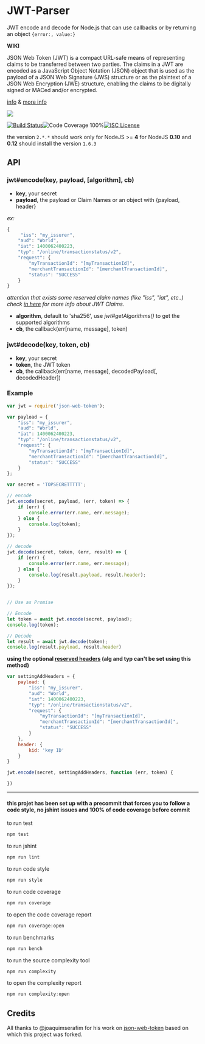 # JWT-Parser

JWT encode and decode for Node.js that can use callbacks or by returning an object `{error:, value:}`


**WIKI**

JSON Web Token (JWT) is a compact URL-safe means of representing claims to be transferred between two parties. The claims in a JWT are encoded as a JavaScript Object Notation (JSON) object that is used as the payload of a JSON Web Signature (JWS) structure or as the plaintext of a JSON Web Encryption (JWE) structure, enabling the claims to be digitally signed or MACed and/or encrypted.


[info](http://tools.ietf.org/html/draft-ietf-oauth-json-web-token-08) & [more info](http://self-issued.info/docs/draft-jones-json-web-token-01.html)


<a href="https://nodei.co/npm/json-web-token/"><img src="https://nodei.co/npm/json-web-token.png?downloads=true"></a>

[![Build Status](https://img.shields.io/badge/build-passing-brightgreen.svg?style=flat-square)](https://travis-ci.org/joaquimserafim/json-web-token)![Code Coverage 100%](https://img.shields.io/badge/code%20coverage-100%25-green.svg?style=flat-square)[![ISC License](https://img.shields.io/badge/license-ISC-blue.svg?style=flat-square)](https://github.com/joaquimserafim/json-web-token/blob/master/LICENSE)

the version `2.*.*` should work only for NodeJS >= **4** for NodeJS **0.10** and **0.12** should install the version `1.6.3`

## API

### jwt#encode(key, payload, [algorithm], cb)

* **key**, your secret
* **payload**, the payload or Claim Names or an object with {payload, header}

*ex:*

```js
{
     "iss": "my_issurer",
    "aud": "World",
    "iat": 1400062400223,
    "typ": "/online/transactionstatus/v2",
    "request": {
        "myTransactionId": "[myTransactionId]",
        "merchantTransactionId": "[merchantTransactionId]",
        "status": "SUCCESS"
    }
}
```

*attention that exists some reserved claim names (like "iss", "iat", etc..) check
[in here](http://tools.ietf.org/html/draft-ietf-oauth-json-web-token-08#section-4) for 
more info about JWT Claims.*

* **algorithm**, default to 'sha256', use *jwt#getAlgorithms()* to get the supported algorithms
* **cb**, the callback(err[name, message], token)

### jwt#decode(key, token, cb)

* **key**, your secret
* **token**, the JWT token
* **cb**, the callback(err[name, message], decodedPayload[, decodedHeader])

### Example

```js
var jwt = require('json-web-token');

var payload = {
    "iss": "my_issurer",
    "aud": "World",
    "iat": 1400062400223,
    "typ": "/online/transactionstatus/v2",
    "request": {
        "myTransactionId": "[myTransactionId]",
        "merchantTransactionId": "[merchantTransactionId]",
        "status": "SUCCESS"
    }
};

var secret = 'TOPSECRETTTTT';

// encode
jwt.encode(secret, payload, (err, token) => {
    if (err) {
        console.error(err.name, err.message);
    } else {
        console.log(token);
    }
});

// decode
jwt.decode(secret, token, (err, result) => {
    if (err) {
        console.error(err.name, err.message);
    } else {
        console.log(result.payload, result.header);
    }
});


// Use as Promise

// Encode
let token = await jwt.encode(secret, payload);
console.log(token);

// Decode
let result = await jwt.decode(token);
console.log(result.payload, result.header)
```

**using the optional [reserved headers](http://self-issued.info/docs/draft-jones-json-web-token-01.html#ReservedHeaderParameterName) (alg and typ can't be set using this method)**

```js
var settingAddHeaders = {
    payload: {
        "iss": "my_issurer",
        "aud": "World",
        "iat": 1400062400223,
        "typ": "/online/transactionstatus/v2",
        "request": {
            "myTransactionId": "[myTransactionId]",
            "merchantTransactionId": "[merchantTransactionId]",
            "status": "SUCCESS"
        }
    },
    header: {
        kid: 'key ID'
    }
}

jwt.encode(secret, settingAddHeaders, function (err, token) {

})

```

---

#### this projet has been set up with a precommit that forces you to follow a code style, no jshint issues and 100% of code coverage before commit

to run test

```js
npm test
```

to run jshint

```js
npm run lint
```

to run code style

```js
npm run style
```

to run code coverage

```js
npm run coverage
```

to open the code coverage report

```js
npm run coverage:open
```

to run benchmarks

```js
npm run bench
```

to run the source complexity tool

```js
npm run complexity
```

to open the complexity report

```js
npm run complexity:open
```

## Credits

All thanks to @joaquimserafim for his work on [json-web-token](https://github.com/joaquimserafim/json-web-token) based on which this project was forked.